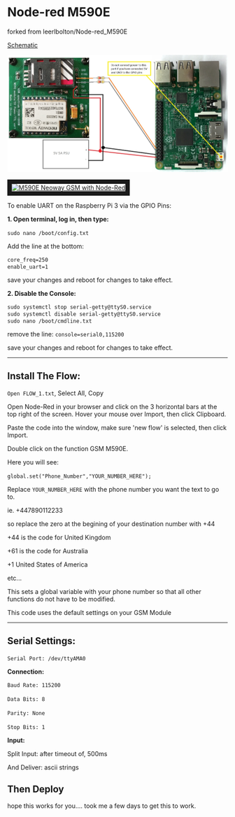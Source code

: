 # Node-red M590E

forked from leerlbolton/Node-red_M590E

[Schematic](Wiring.jpg)

![Schematic](https://github.com/MatsK/Node-red_M590E/blob/master/Wiring.jpg "Schematic")

<a href="https://www.youtube.com/embed/uU_D1XUPEek"
 target="_blank"><img src="https://i1.ytimg.com/vi/uU_D1XUPEek/hqdefault.jpg" 
alt="M590E Neoway GSM with Node-Red" width="240" height="180" border="10" /></a>

To enable UART on the Raspberry Pi 3 via the GPIO Pins:

**1. Open terminal, log in, then type:**

```sudo nano /boot/config.txt```

Add the line at the bottom:

```
core_freq=250
enable_uart=1
```

save your changes and reboot for changes to take effect.

**2. Disable the Console:**

```
sudo systemctl stop serial-getty@ttyS0.service
sudo systemctl disable serial-getty@ttyS0.service
sudo nano /boot/cmdline.txt
```

remove the line: ```console=serial0,115200```

save your changes and reboot for changes to take effect.

***********************

## Install The Flow:

```Open FLOW_1.txt```, Select All, Copy

Open Node-Red in your browser and click on the 3 horizontal bars at the top right of the screen.
Hover your mouse over Import, then click Clipboard.

Paste the code into the window, make sure 'new flow' is selected, then click Import.

Double click on the function GSM M590E.

Here you will see:

```global.set("Phone_Number","YOUR_NUMBER_HERE");```

Replace ```YOUR_NUMBER_HERE``` with the phone number you want the text to go to.

ie. +447890112233

so replace the zero at the begining of your destination number with +44 

+44 is the code for United Kingdom

+61 is the code for Australia

+1 United States of America

etc...

This sets a global variable with your phone number so that all other functions do not have to be modified.

This code uses the default settings on your GSM Module

***********************

## Serial Settings:

```Serial Port: /dev/ttyAMA0```

**Connection:**

```
Baud Rate: 115200

Data Bits: 8

Parity: None

Stop Bits: 1
```

**Input:**

Split Input: after timeout of, 500ms

And Deliver: ascii strings


## Then Deploy

hope this works for you.... took me a few days to get this to work.
